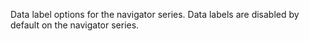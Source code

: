 Data label options for the navigator series. Data labels are
disabled by default on the navigator series.